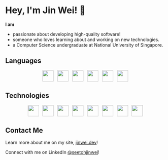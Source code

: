 # Hey, I'm Jin Wei! :wave:

**I am**

- passionate about developing high-quality software!
- someone who loves learning about and working on new technologies.
- a Computer Science undergraduate at National University of Singapore.

## Languages

<p align="center">
  <a href="https://www.typescriptlang.org" title="TypeScript"><img src="https://cdn.jsdelivr.net/gh/devicons/devicon/icons/typescript/typescript-original.svg" height="35" width="auto" /></a>
  &nbsp;
  <a href="https://en.wikipedia.org/wiki/JavaScript" title="JavaScript"><img src="https://cdn.jsdelivr.net/gh/devicons/devicon/icons/javascript/javascript-original.svg" height="35" width="auto" /></a>
  &nbsp;
  <a href="https://www.python.org" title="Python" ><img src="https://cdn.jsdelivr.net/gh/devicons/devicon/icons/python/python-original.svg" height="35" width="auto" /></a>
  &nbsp;
  <a href="https://go.dev" title="Go" ><img src="https://cdn.jsdelivr.net/gh/devicons/devicon/icons/go/go-original.svg" height="35" width="auto" /></a>
  &nbsp;
  <a href="https://en.wikipedia.org/wiki/HTML" title="HTML" ><img src="https://cdn.jsdelivr.net/gh/devicons/devicon/icons/html5/html5-original.svg" height="35" width="auto" /></a>
  &nbsp;
  <a href="https://en.wikipedia.org/wiki/CSS" title="CSS" ><img src="https://cdn.jsdelivr.net/gh/devicons/devicon/icons/css3/css3-original.svg" height="35" width="auto" /></a>
</p>
<!-- markdownlint-enable MD033 -->

## Technologies

<!-- markdownlint-disable MD033 -->
<p align="center">
  <a href="https://fastapi.tiangolo.com/" title="FastAPI"><img src="https://cdn.jsdelivr.net/gh/devicons/devicon/icons/fastapi/fastapi-original.svg" height="35" width="auto" /></a>
  &nbsp;
  <a href="https://reactjs.org" title="React"><img src="https://cdn.jsdelivr.net/gh/devicons/devicon/icons/react/react-original.svg" height="35" width="auto" /></a>
  &nbsp;
  <a href="https://nextjs.org/" title="NextJS"><img src="https://cdn.jsdelivr.net/gh/devicons/devicon/icons/nextjs/nextjs-line.svg" height="35" width="auto" /></a>
  &nbsp;
  <a href="https://git-scm.com" title="Git"><img src="https://cdn.jsdelivr.net/gh/devicons/devicon/icons/git/git-original.svg" height="35" width="auto" /></a>
  &nbsp;
  <a href="https://www.mysql.com/" title="MySQL" ><img src="https://cdn.jsdelivr.net/gh/devicons/devicon/icons/mysql/mysql-original.svg" height="35" width="auto" /></a>
  &nbsp;
  <a href="https://www.postgresql.org" title="PostgreSQL" ><img src="https://cdn.jsdelivr.net/gh/devicons/devicon/icons/postgresql/postgresql-original.svg" height="35" width="auto" /></a>
  &nbsp;
  <a href="https://www.mongodb.com" title="MongoDB" ><img src="https://cdn.jsdelivr.net/gh/devicons/devicon/icons/mongodb/mongodb-original.svg" height="35" width="auto" /></a>
  &nbsp;
  <a href="https://aws.amazon.com/" title="Amazon Web Services" ><img src="https://cdn.jsdelivr.net/gh/devicons/devicon/icons/amazonwebservices/amazonwebservices-original.svg" height="35" width="auto" /></a>
</p>
<!-- markdownlint-enable MD033 -->

<!-- Icons from https://devicon.dev -->

<!-- Statistics from https://github.com/anuraghazra/github-readme-stats -->
<!-- Compact Top Langs & Count of 8 & github_dark theme -->
<!-- markdownlint-disable MD033 -->
<!--
<p align="center">
  <a href="#" title="GitHub Statistics"><img src="https://github-readme-stats.vercel.app/api/top-langs/?username=seetohjinwei&layout=compact&langs_count=8&theme=github_dark" /></a>
</p>
-->
<!-- markdownlint-enable MD033 -->

## Contact Me

<!-- Note: GitHub's markdown bans opening links in new tab to prevent XSS attacks. So, can't use the target="_blank" trick :/ -->
Learn more about me on my site, [jinwei.dev](https://jinwei.dev/)!

Connect with me on LinkedIn [@seetohjinwei](https://www.linkedin.com/in/seetohjinwei/)!
